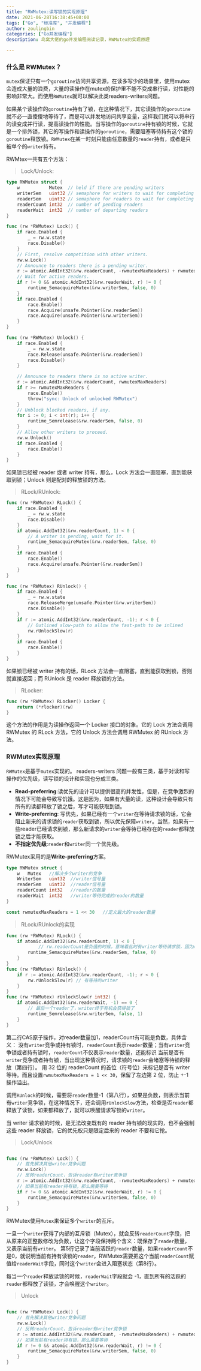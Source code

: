 ```yaml
---
title: "RWMutex:读写锁的实现原理"
date: 2021-06-28T16:38:45+08:00
tags: ["Go", "标准库", "并发编程"]
author: zoulingbin
categories: ["Go并发编程"]
description: 鸟窝大佬的go并发编程阅读记录，RWMutex的实现原理

---
```

<!--more-->

### 什么是 RWMutex？
`mutex`保证只有一个`goroutine`访问共享资源，在读多写少的场景里，使用mutex会造成大量的浪费，大量的读操作在mutex的保护里不能不变成串行读，对性能的影响非常大。而使用`RWMutex`就可以解决此类readers-writers问题。

如果某个读操作的`goroutine`持有了锁，在这种情况下，其它读操作的`goroutine`就不必一直傻傻地等待了，而是可以并发地访问共享变量，这样我们就可以将串行的读变成并行读，提高读操作的性能。当写操作的`goroutine`持有锁的时候，它就是一个排外锁，其它的写操作和读操作的`goroutine`，需要阻塞等待持有这个锁的`goroutine`释放锁。`RWMutex`在某一时刻只能由任意数量的`reader`持有，或者是只被单个的`writer`持有。

RWMtex一共有五个方法：
> Lock/Unlock:

```go
type RWMutex struct {
    w           Mutex  // held if there are pending writers
    writerSem   uint32 // semaphore for writers to wait for completing readers
    readerSem   uint32 // semaphore for readers to wait for completing writers
    readerCount int32  // number of pending readers
    readerWait  int32  // number of departing readers
}

func (rw *RWMutex) Lock() {
	if race.Enabled {
		_ = rw.w.state
		race.Disable()
	}
	// First, resolve competition with other writers.
	rw.w.Lock()
	// Announce to readers there is a pending writer.
	r := atomic.AddInt32(&rw.readerCount, -rwmutexMaxReaders) + rwmutexMaxReaders
	// Wait for active readers.
	if r != 0 && atomic.AddInt32(&rw.readerWait, r) != 0 {
		runtime_SemacquireMutex(&rw.writerSem, false, 0)
	}
	if race.Enabled {
		race.Enable()
		race.Acquire(unsafe.Pointer(&rw.readerSem))
		race.Acquire(unsafe.Pointer(&rw.writerSem))
	}
}

func (rw *RWMutex) Unlock() {
	if race.Enabled {
		_ = rw.w.state
		race.Release(unsafe.Pointer(&rw.readerSem))
		race.Disable()
	}

	// Announce to readers there is no active writer.
	r := atomic.AddInt32(&rw.readerCount, rwmutexMaxReaders)
	if r >= rwmutexMaxReaders {
		race.Enable()
		throw("sync: Unlock of unlocked RWMutex")
	}
	// Unblock blocked readers, if any.
	for i := 0; i < int(r); i++ {
		runtime_Semrelease(&rw.readerSem, false, 0)
	}
	// Allow other writers to proceed.
	rw.w.Unlock()
	if race.Enabled {
		race.Enable()
	}
}
```
如果锁已经被 reader 或者 writer 持有，那么，Lock 方法会一直阻塞，直到能获取到锁；Unlock 则是配对的释放锁的方法。

> RLock/RUnlock:

```go
func (rw *RWMutex) RLock() {
	if race.Enabled {
		_ = rw.w.state
		race.Disable()
	}
	if atomic.AddInt32(&rw.readerCount, 1) < 0 {
		// A writer is pending, wait for it.
		runtime_SemacquireMutex(&rw.readerSem, false, 0)
	}
	if race.Enabled {
		race.Enable()
		race.Acquire(unsafe.Pointer(&rw.readerSem))
	}
}

func (rw *RWMutex) RUnlock() {
	if race.Enabled {
		_ = rw.w.state
		race.ReleaseMerge(unsafe.Pointer(&rw.writerSem))
		race.Disable()
	}
	if r := atomic.AddInt32(&rw.readerCount, -1); r < 0 {
		// Outlined slow-path to allow the fast-path to be inlined
		rw.rUnlockSlow(r)
	}
	if race.Enabled {
		race.Enable()
	}
}
```
如果锁已经被 writer 持有的话，RLock 方法会一直阻塞，直到能获取到锁，否则就直接返回；而 RUnlock 是 reader 释放锁的方法。

> RLocker:

```go
func (rw *RWMutex) RLocker() Locker {
	return (*rlocker)(rw)
}
```
这个方法的作用是为读操作返回一个 Locker 接口的对象。它的 Lock 方法会调用 RWMutex 的 RLock 方法，它的 Unlock 方法会调用 RWMutex 的 RUnlock 方法。

### RWMutex实现原理
`RWMutex`是基于`mutex`实现的。
readers-writers 问题一般有三类，基于对读和写操作的优先级，读写锁的设计和实现也分成三类。
- **Read-preferring**:读优先的设计可以提供很高的并发性，但是，在竞争激烈的情况下可能会导致写饥饿。这是因为，如果有大量的读，这种设计会导致只有所有的读都释放了锁之后，写才可能获取到锁。
- **Write-preferring**: 写优先，如果已经有一个`writer`在等待请求锁的话，它会阻止新来的请求锁的`reader`获取到锁，所以优先保障`writer`。当然，如果有一些reader已经请求到锁，那么新请求的`writer`会等待已经存在的`reader`都释放锁之后才能获取。
- **不指定优先级**:`reader`和`writer`同一个优先级。

RWMutex采用的是**Write-preferring**方案。

```go
type RWMutex struct {
	w   Mutex   //解决多个writer的竞争
	WriterSem   uint32  //writer信号量
	readerSem   uint32  //reader信号量
	readerCount int32   //reader的数量
	readerWait  int32   //writer等待完成的reader的数量
}

const rwmutexMaxReaders = 1 << 30   //定义最大的reader数量
```

> RLock/RUnlock的实现

```go
func (rw *RWMutex) RLock() {
    if atomic.AddInt32(&rw.readerCount, 1) < 0 {
            // rw.readerCount是负值的时候，意味着此时有writer等待请求锁，因为writer优先级高，所以把后来的reader阻塞休眠
        runtime_SemacquireMutex(&rw.readerSem, false, 0)
    }
}
func (rw *RWMutex) RUnlock() {
    if r := atomic.AddInt32(&rw.readerCount, -1); r < 0 {
        rw.rUnlockSlow(r) // 有等待的writer
    }
}
func (rw *RWMutex) rUnlockSlow(r int32) {
    if atomic.AddInt32(&rw.readerWait, -1) == 0 {
        // 最后一个reader了，writer终于有机会获得锁了
        runtime_Semrelease(&rw.writerSem, false, 1)
    }
}
```
第二行CAS原子操作，对reader数量加1，readerCount有可能是负数，具体含义： 没有`writer`竞争或持有锁时，`readerCount`表示`reader`数量；当有`writer`竞争锁或者持有锁时，`readerCount`不仅表示`reader`数量，还能标识
当前是否有`writer`竞争或者持有锁，当出现这种情况时，请求锁的`reader`会堵塞等待锁的释放（第四行）。
用 32 位的 readerCount 的首位（符号位）来标记是否有 writer 等待。而且设置`rwmutexMaxReaders = 1 << 30`，保留了左边第 2 位，防止 +-1 操作溢出。

调用`RUnlock`的时候，需要将`reader`数量-1（第八行），如果是负数，则表示当前有`writer`竞争锁，在这种情况下，还会调用`rUnlockSlow`方法，检查是否`reader`都
释放了读锁，如果都释放了，就可以唤醒请求写锁的`writer`。

当 writer 请求锁的时候，是无法改变既有的 reader 持有锁的现实的，也不会强制这些 reader 释放锁，它的优先权只是限定后来的 reader 不要和它抢。

> Lock/Unlock

```go

func (rw *RWMutex) Lock() {
    // 首先解决其他writer竞争问题
    rw.w.Lock()
    // 反转readerCount，告诉reader有writer竞争锁
    r := atomic.AddInt32(&rw.readerCount, -rwmutexMaxReaders) + rwmutexMaxReaders
    // 如果当前有reader持有锁，那么需要等待
    if r != 0 && atomic.AddInt32(&rw.readerWait, r) != 0 {
        runtime_SemacquireMutex(&rw.writerSem, false, 0)
    }
}
```
RWMutex使用`Mutex`来保证多个`writer`的互斥。

一旦一个`writer`获得了内部的互斥锁（Mutex），就会反转`readerCount`字段，把从原来的正整数修改为负数，让这个字段保持两个含义：既保存了`reader`数量，又表示当前有`writer`。
第5行记录了当前活跃的`reader`数量，如果`readerCount`不是0，就说明当前有持有读锁的`reader`，RWMutex需要把这个当前`readerCount`赋值给`readerWait`字段，同时这个`writer`会进入阻塞状态（第8行）。

每当一个`reader`释放读锁的时候，`readerWait`字段就会 -1，直到所有的活跃的`reader`都释放了读锁，才会唤醒这个`writer`。

> Unlock

```go

func (rw *RWMutex) Lock() {
    // 首先解决其他writer竞争问题
    rw.w.Lock()
    // 反转readerCount，告诉reader有writer竞争锁
    r := atomic.AddInt32(&rw.readerCount, -rwmutexMaxReaders) + rwmutexMaxReaders
    // 如果当前有reader持有锁，那么需要等待
    if r != 0 && atomic.AddInt32(&rw.readerWait, r) != 0 {
        runtime_SemacquireMutex(&rw.writerSem, false, 0)
    }
}
```